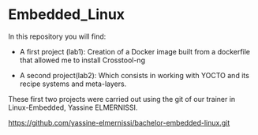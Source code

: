 # Embedded_Linux

In this repository you will find:

- A first project (lab1): 
Creation of a Docker image built from a dockerfile that allowed me to install Crosstool-ng

- A second project(lab2):
Which consists in working with YOCTO and its recipe systems and meta-layers.

These first two projects were carried out using the git of our trainer in Linux-Embedded,
Yassine ELMERNISSI.

https://github.com/yassine-elmernissi/bachelor-embedded-linux.git
